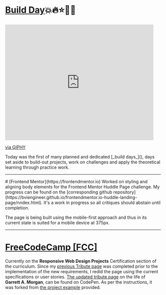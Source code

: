 # [Build Day]():boom::fire::star::tada::balloon:
<iframe src="https://giphy.com/embed/MLZYKauKxeqKk" width="480" height="374" frameBorder="0" class="giphy-embed" allowFullScreen></iframe><p><a href="https://giphy.com/gifs/nba-free-agents-MLZYKauKxeqKk">via GIPHY</a></p>
 Today was the first of many planned and dedicated [_build days_](), days set aside to build-out projects, work on challenges and apply the theoretical learning through practice work.
<hr>
# [Frontend Mentor](https://frontendmentor.io)
Worked on styling and aligning body elements for the Frontend Mentor Huddle Page challenge. My progress can be found on the [corresponding github repository](https://bviengineer.github.io/frontendmentor.io-huddle-landing-page/nndex.html). It's a work in progress so all critiques should abstain until completion.

The page is being built using the mobile-first approach and thus in its current state is suited for a mobile device at 375px.
<hr>

# [FreeCodeCamp [FCC]](https:/freecodecamp.org)
Currently on the **Responsive Web Design Projects** Certification section of the curriculum. Since my [previous Tribute page](https://codepen.io/bvienigneer/full/GZwVEY) was completed prior to the implementation of the new requirements, I redid the page using the current specifications or user stories. [The updated tribute page](https://codepen.io/bvienigneer/full/pGdNxP) on the life of **Garrett A. Morgan**, can be found on CodePen. As per the instructions, it was forked from [the project example](https://codepen.io/freeCodeCamp/full/zNqgVx) provided.